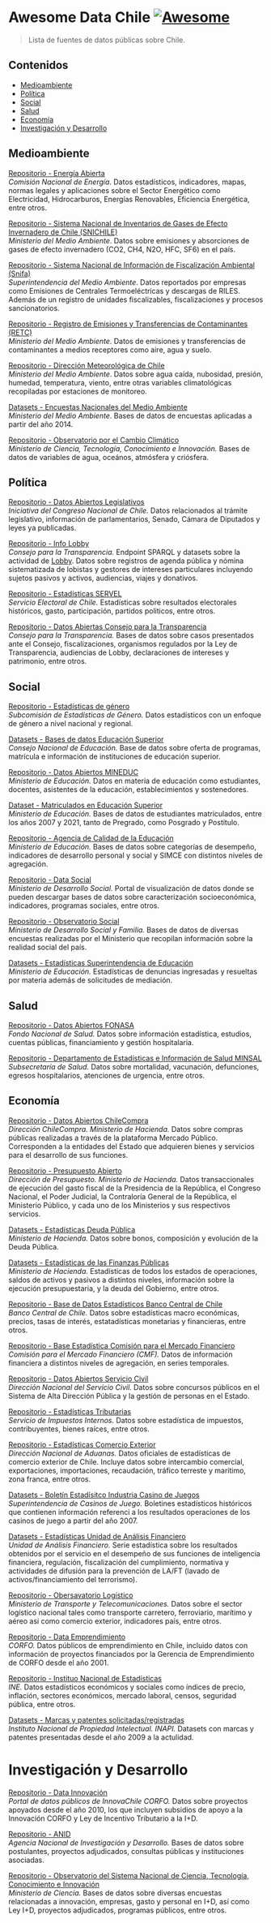 # Awesome Data Chile [![Awesome](https://awesome.re/badge.svg)](https://awesome.re)

> Lista de fuentes de datos públicas sobre Chile.

## Contenidos
  - [Medioambiente](#medioambiente)
  - [Política](#política)
  - [Social](#social)
  - [Salud](#salud)
  - [Economía](#economía)
  - [Investigación y Desarrollo](#investigación-y-desarrollo)

## Medioambiente

[Repositorio - Energía Abierta](http://energiaabierta.cl)\
*Comisión Nacional de Energía*. Datos estadísticos, indicadores, mapas, normas legales y aplicaciones sobre el Sector Energético como Electricidad, Hidrocarburos, Energías Renovables, Eficiencia Energética, entre otros.

[Repositorio - Sistema Nacional de Inventarios de Gases de Efecto Invernadero de Chile (SNICHILE)](https://snichile.mma.gob.cl/documentos/)\
*Ministerio del Medio Ambiente*. Datos sobre emisiones y absorciones de gases de efecto invernadero (CO2, CH4, N2O, HFC, SF6) en el país. 

[Repositorio - Sistema Nacional de Información de Fiscalización Ambiental (Snifa)](https://snifa.sma.gob.cl/DatosAbiertos)\
*Superintendencia del Medio Ambiente*. Datos reportados por empresas como Emisiones de Centrales Termoeléctricas y descargas de RILES. Además de un registro de unidades fiscalizables, fiscalizaciones y procesos sancionatorios.

[Repositorio - Registro de Emisiones y Transferencias de Contaminantes (RETC)](https://datosretc.mma.gob.cl)\
*Ministerio del Medio Ambiente*. Datos de emisiones y transferencias de contaminantes a medios receptores como aire, agua y suelo.

[Repositorio - Dirección Meteorológica de Chile](https://climatologia.meteochile.gob.cl)\
*Ministerio del Medio Ambiente*. Datos sobre agua caída, nubosidad, presión, humedad, temperatura, viento, entre otras variables climatológicas recopiladas por estaciones de monitoreo.

[Datasets - Encuestas Nacionales del Medio Ambiente](https://mma.gob.cl/encuestas-nacionales-del-medio-ambiente/)\
*Ministerio del Medio Ambiente*. Bases de datos de encuestas aplicadas a partir del año 2014. 

[Repositorio - Observatorio por el Cambio Climático](https://occ.minciencia.gob.cl/#/)\
*Ministerio de Ciencia, Tecnología, Conocimiento e Innovación.* Bases de datos de variables de agua, oceános, atmósfera y criósfera.

## Política
[Repositorio - Datos Abiertos Legislativos](http://opendata.congreso.cl)\
*Iniciativa del Congreso Nacional de Chile.* Datos relacionados al trámite legislativo, información de parlamentarios, Senado, Cámara de Diputados y leyes ya publicadas.

[Repositorio - Info Lobby](https://www.infolobby.cl/)\
*Consejo para la Transparencia.* Endpoint SPARQL y datasets sobre la actividad de [Lobby](https://www.bcn.cl/leyfacil/recurso/ley-del-lobby). Datos sobre registros de agenda pública y nómina sistematizada de lobistas y gestores de intereses particulares incluyendo sujetos pasivos y activos, audiencias, viajes y donativos.

[Repositorio - Estadísticas SERVEL](https://www.servel.cl/estadisticas-2/)\
*Servicio Electoral de Chile.* Estadísticas sobre resultados electorales históricos, gasto, participación, partidos politicos, entre otros. 

[Repositorio - Datos Abiertas Consejo para la Transparencia](https://www.consejotransparencia.cl/datosabiertos/)\
*Consejo para la Transparencia.* Bases de datos sobre casos presentados ante el Consejo, fiscalizaciones, organismos regulados por la Ley de Transparencia, audiencias de Lobby, declaraciones de intereses y patrimonio, entre otros.

## Social
[Repositorio - Estadísticas de género](https://www.estadisticasdegenero.cl)\
*Subcomisión de Estadísticas de Género.* Datos estadísticos con un enfoque de género a nivel nacional y regional.

[Datasets - Bases de datos Educación Superior](https://www.cned.cl/bases-de-datos)\
*Consejo Nacional de Educación.* Base de datos sobre oferta de programas, matrícula e información de instituciones de educación superior.

[Repositorio - Datos Abiertos MINEDUC](https://datosabiertos.mineduc.cl)\
*Ministerio de Educación.* Datos en materia de educación como estudiantes, docentes, asistentes de la educación, establecimientos y sostenedores.

[Dataset - Matriculados en Educación Superior](https://www.mifuturo.cl/bases-de-datos-de-matriculados/)\
*Ministerio de Educación.* Bases de datos de estudiantes matriculados, entre los años 2007 y 2021, tanto de Pregrado, como Posgrado y Postítulo.

[Repositorio - Agencia de Calidad de la Educación](https://informacionestadistica.agenciaeducacion.cl/#/bases)\
*Ministerio de Educación.* Bases de datos sobre categorías de desempeño, indicadores de desarrollo personal y social y SIMCE con distintos niveles de agregación.

[Repositorio - Data Social](https://datasocial.ministeriodesarrollosocial.gob.cl)\
*Ministerio de Desarrollo Social.* Portal de visualización de datos donde se pueden descargar bases de datos sobre caracterización socioeconómica, indicadores, programas sociales, entre otros.

[Repositorio - Observatorio Social](http://observatorio.ministeriodesarrollosocial.gob.cl)\
*Ministerio de Desarrollo Social y Familia.* Bases de datos de diversas encuestas realizadas por el Ministerio que recopilan información sobre la realidad social del país.

[Datasets - Estadísticas Superintendencia de Educación](https://www.supereduc.cl/categoria-estudios-estadisticas/estadisticas/)\
*Ministerio de Educación.* Estadísticas de denuncias ingresadas y resueltas por materia además de solicitudes de mediación. 

## Salud

[Repositorio - Datos Abiertos FONASA](https://www.fonasa.cl/sites/fonasa/datos-abiertos)\
*Fondo Nacional de Salud.* Datos sobre información estadística, estudios, cuentas públicas, financiamiento y gestión hospitalaria.

[Repositorio - Departamento de Estadísticas e Información de Salud MINSAL](https://deis.minsal.cl)\
*Subsecretaría de Salud.* Datos sobre mortalidad, vacunación, defunciones, egresos hospitalarios, atenciones de urgencia, entre otros.


## Economía

[Repositorio - Datos Abiertos ChileCompra](http://datosabiertos.chilecompra.cl)\
*Dirección ChileCompra. Ministerio de Hacienda.* Datos sobre compras públicas realizadas a través de la plataforma Mercado Público. Corresponden a la entidades del Estado que adquieren bienes y servicios para el desarrollo de sus funciones.

[Repositorio - Presupuesto Abierto](https://presupuestoabierto.gob.cl)\
*Dirección de Presupuesto. Ministerio de Hacienda.* Datos transaccionales de ejecución del gasto fiscal de la Presidencia de la República, el Congreso Nacional, el Poder Judicial, la Contraloría General de la República, el Ministerio Público, y cada uno de los Ministerios y sus respectivos servicios.

[Datasets - Estadísticas Deuda Pública](https://www.hacienda.cl/areas-de-trabajo/finanzas-internacionales/oficina-de-la-deuda-publica/estadisticas)\
*Ministerio de Hacienda.* Datos sobre bonos, composición y evolución de la Deuda Pública.

[Datasets - Estadísticas de las Finanzas Públicas](https://www.dipres.gob.cl/598/w3-propertyvalue-25291.html)\
*Ministerio de Hacienda.* Estadísticas de todos los estados de operaciones, saldos de activos y pasivos a distintos niveles, información sobre la ejecución presupuestaria, y la deuda del Gobierno, entre otros.

[Repositorio - Base de Datos Estadísticos Banco Central de Chile](https://si3.bcentral.cl/siete)\
*Banco Central de Chile.* Datos sobre estadísticas macro económicas, precios, tasas de interés, estatadísticas monetarias y financieras, entre otros.

[Repositorio - Base Estadística Comisión para el Mercado Financiero](https://www.best-cmf.cl/best-cmf/)\
*Comisión para el Mercado Financiero (CMF).* Datos de información financiera a distintos niveles de agregación, en series temporales. 

[Repositorio - Datos Abiertos Servicio Civil](https://datosabiertos.serviciocivil.cl)\
*Dirección Nacional del Servicio Civil.* Datos sobre concursos públicos en el Sistema de Alta Dirección Pública y la gestión de personas en el Estado.

[Repositorio - Estadísticas Tributarias](https://www.sii.cl/sobre_el_sii/gestion_y_estadisticas.html)\
*Servicio de Impuestos Internos.* Datos sobre estadística de impuestos, contribuyentes, bienes raíces, entre otros.

[Repositorio - Estadísticas Comercio Exterior](https://www.aduana.cl/aduana/site/edic/base/port/comex.html)\
*Dirección Nacional de Aduanas.* Datos oficiales de estadísticas de comercio exterior de Chile. Incluye datos sobre intercambio comercial, exportaciones, importaciones, recaudación, tráfico terreste y marítimo, zona franca, entre otros. 

[Datasets - Boletín Estadísitco Industria Casino de Juegos](https://www.scj.cl/index.php/estadisticas-de-la-industria/boletin-estadistico)\
*Superintendencia de Casinos de Juego.* Boletines estadísticos históricos que contienen información referenci a los resultados operaciones de los casinos de juego a partir del año 2007.

[Datasets - Estadísticas Unidad de Análisis Financiero](https://www.uaf.cl/prensa/estadisticas.aspx)\
*Unidad de Análisis Financiero.* Serie estadística sobre los resultados obtenidos por el servicio en el desempeño de sus funciones de inteligencia financiera, regulación, fiscalización del cumplimiento, normativa y actividades de difusión para la prevención de LA/FT (lavado de activos/financiamiento del terrorismo).

[Repositorio - Obersavatorio Logístico](https://www.observatoriologistico.cl)\
*Ministerio de Transporte y Telecomunicaciones.* Datos sobre el sector logístico nacional tales como transporte carretero, ferroviario, marítimo y aéreo asi como comercio exterior, indicadores país, entre otros. 

[Repositorio - Data Emprendimiento](https://www.observatoriologistico.cl)\
*CORFO.* Datos públicos de emprendimiento en Chile, incluido datos con información de proyectos financiados por la Gerencia de Emprendimiento de CORFO desde el año 2001.  

[Repositorio - Instituo Nacional de Estadísticas](https://www.ine.cl/estadisticas/)\
*INE.* Datos estadísticos económicos y sociales como índices de precio, inflación, sectores económicos, mercado laboral, censos, seguridad pública, entre otros. 

[Datasets - Marcas y patentes solicitadas/registradas](https://www.inapi.cl/datos-abiertos)\
*Instituto Nacional de Propiedad Intelectual. INAPI.* Datasets con marcas y patentes presentadas desde el año 2009 a la actulidad.

# Investigación y Desarrollo

[Repositorio - Data Innovación](https://datainnovacion.cl)\
*Portal de datos públicos de InnovaChile CORFO.* Datos sobre proyectos apoyados desde el año 2010, los que incluyen subsidios de apoyo a la Innovación CORFO y Ley de Incentivo Tributario a la I+D. 

[Repositorio - ANID](https://github.com/ANID-GITHUB)\
*Agencia Nacional de Investigación y Desarrollo.* Bases de datos sobre postulantes, proyectos adjudicados, consultas públicas y instituciones asociadas. 

[Repositorio - Observatorio del Sistema Nacional de Ciencia, Tecnología, Conocimiento e Innovación](https://github.com/ANID-GITHUB)\
*Ministerio de Ciencia.* Bases de datos sobre diversas encuestas relacionadas a innovación, empresas, gasto y personal en I+D, así como Ley I+D, proyectos adjudicados, programas públicos, entre otros.